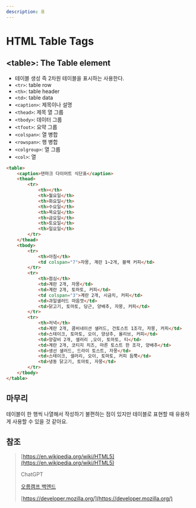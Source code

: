 ```yaml
---
description: 표
---
```


# HTML Table Tags

## \<table>: The Table element

* 테이블 생성 즉 2차원 테이블을 표시하는 사용한다.
* `<tr>`: table row
* `<th>`: table header
* `<td>`: table data
* `<caption>`: 제목이나 설명
* `<thead>`: 제목 열 그룹
* `<tbody>`: 데이터 그룹
* `<tfoot>`: 요약 그룹
* `<colspan>`: 열 병합
* `<rowspan>`: 행 병합
* `<colgroup>`: 열 그룹
* `<col>`: 열

```html
<table>
    <caption>덴마크 다이어트 식단표</caption>
    <thead>
        <tr>
            <th></th>
            <th>월요일</th>
            <th>화요일</th>
            <th>수요일</th>
            <th>목요일</th>
            <th>금요일</th>
            <th>토요일</th>
            <th>일요일</th>
        </tr>
    </thead>
    <tbody>
        <tr>
            <th>아침</th>
            <td colspan="7">자몽, 계란 1~2개, 블랙 커피</td>
        </tr>
        <tr>
            <th>점심</th>
            <td>계란 2개, 자몽</td>
            <td>계란 2개, 토마토, 커피</td>
            <td colspan="3">계란 2개, 시금치, 커피</td>
            <td>과일샐러드 마음껏</td>
            <td>닭고기, 토마토, 당근, 양배추, 자몽, 커피</td>
        </tr>
        <tr>
            <th>저녁</th>
            <td>계란 2개, 콤비네이션 샐러드, 건토스트 1조각, 자몽, 커피</td>
            <td>스테이크, 토마토, 오이, 양상추, 올리브, 커피</td>
            <td>양갈비 2개, 셀러리 ,오이, 토마토, 티</td>
            <td>계란 2개, 코티지 치즈, 마른 토스트 한 조각, 양배추</td>
            <td>생선 샐러드, 드라이 토스트, 자몽</td>
            <td>스테이크, 셀러리, 오이, 토마토, 커피 듬뿍</td>
            <td>냉동 닭고기, 토마토, 자몽</td>
        </tr>
    </tbody>
</table>
```

## 마무리

테이블이 한 행씩 나열해서 작성하기 불편하는 점이 있지만 테이블로 표현할 때 유용하게 사용할 수 있을 것 같아요.

## 참조

> [https://en.wikipedia.org/wiki/HTML5](https://en.wikipedia.org/wiki/HTML5)
>
> ChatGPT
>
> [오름캠프 백엔드](https://www.books.weniv.co.kr/basecamp-html-css/chapter01/01-3)
>
> [https://developer.mozilla.org/](https://developer.mozilla.org/)
